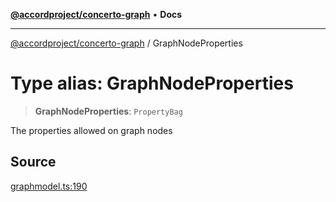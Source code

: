 [**@accordproject/concerto-graph**](../README.md) • **Docs**

***

[@accordproject/concerto-graph](../README.md) / GraphNodeProperties

# Type alias: GraphNodeProperties

> **GraphNodeProperties**: `PropertyBag`

The properties allowed on graph nodes

## Source

[graphmodel.ts:190](https://github.com/accordproject/lab-concerto-graph/blob/0563543f1fdc8f8f027cd4b4eb91d11b07eff3b4/src/graphmodel.ts#L190)
